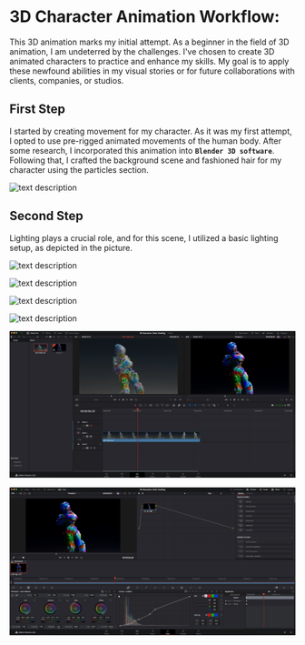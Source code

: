# 3D Character Animation Workflow:
This 3D animation marks my initial attempt. As a beginner in the field of 3D animation, I am undeterred by the challenges. I've chosen to create 3D animated characters to practice and enhance my skills. My goal is to apply these newfound abilities in my visual stories or for future collaborations with clients, companies, or studios.

## First Step

I started by creating movement for my character. As it was my first attempt, I opted to use pre-rigged animated movements of the human body. After some research, I incorporated this animation into **`Blender 3D software`**. Following that, I crafted the background scene and fashioned hair for my character using the particles section.

![text description](Images/STEP_1.png)

## Second Step

Lighting plays a crucial role, and for this scene, I utilized a basic lighting setup, as depicted in the picture.

![text description](Images/STEP_1_lights.png)

![text description](Images/STEP_2.png)

![text description](Images/STEP_4.png)

![text description](Images/STEP_5.png)

![text description](Images/STEP_6.png)

![text description](Images/STEP_7.png)



